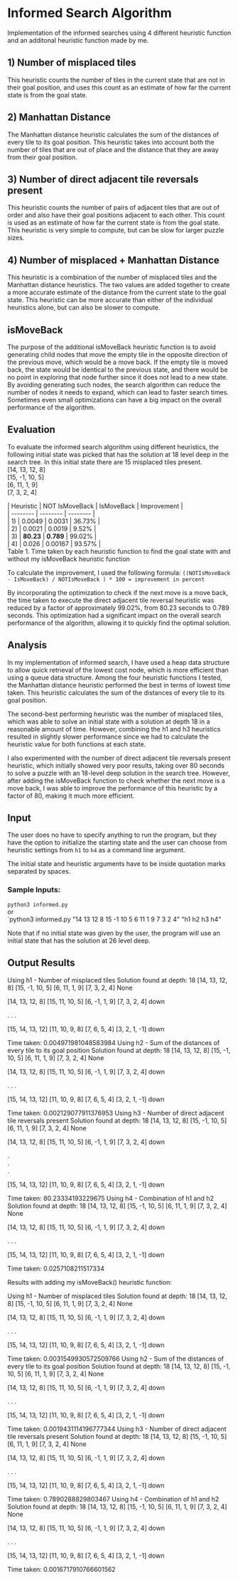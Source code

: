 # Informed Search Algorithm
Implementation of the informed searches using 4 different heuristic function and an additonal heuristic function made by me. 

## 1) Number of misplaced tiles
This heuristic counts the number of tiles in the current state that are not in their goal position, and uses this count as an estimate of how far the current state is from the goal state.  
## 2) Manhattan Distance  
The Manhattan distance heuristic calculates the sum of the distances of every tile to its goal position. This heuristic takes into account both the number of tiles that are out of place and the distance that they are away from their goal position.  


## 3) Number of direct adjacent tile reversals present
This heuristic counts the number of pairs of adjacent tiles that are out of order and also have their goal positions adjacent to each other. This count is used as an estimate of how far the current state is from the goal state. This heuristic is very simple to compute, but can be slow for larger puzzle sizes.  


## 4) Number of misplaced + Manhattan Distance  
This heuristic is a combination of the number of misplaced tiles and the Manhattan distance heuristics. The two values are added together to create a more accurate estimate of the distance from the current state to the goal state. This heuristic can be more accurate than either of the individual heuristics alone, but can also be slower to compute.  


## isMoveBack
The purpose of the additional isMoveBack heuristic function is to avoid generating child nodes that move the empty tile in the opposite direction of the previous move, which would be a move back. If the empty tile is moved back, the state would be identical to the previous state, and there would be no point in exploring that node further since it does not lead to a new state. By avoiding generating such nodes, the search algorithm can reduce the number of nodes it needs to expand, which can lead to faster search times.  
Sometimes even small optimizations can have a big impact on the overall performance of the algorithm.


## Evaluation
To evaluate the informed search algorithm using different heuristics, the following initial state was picked that has the solution at 18 level deep in the search tree. In this initial state there are 15 misplaced tiles present.  
[14, 13, 12, 8]  
[15, -1, 10, 5]  
[6, 11, 1, 9]  
[7, 3, 2, 4]  

| Heuristic | NOT IsMoveBack | IsMoveBack | Improvement |  
| --------  | -------- | -------- |  
| 1) | 0.0049 | 0.0031 | 36.73% |  
| 2) | 0.0021 | 0.0019 | 9.52% |  
| 3) | **80.23** | **0.789** | 99.02% |  
| 4) | 0.026  | 0.00167 | 93.57% |  
Table 1. Time taken by each heuristic function to find the goal state with and without my isMoveBack heuristic function

To calculate the improvement, I used the following formula:
`((NOTIsMoveBack  - IsMoveBack) / NOTIsMoveBack ) * 100 = improvement in percent`


By incorporating the optimization to check if the next move is a move back, the time taken to execute the direct adjacent tile reversal heuristic was reduced by a factor of approximately 99.02%, from 80.23 seconds to 0.789 seconds. This optimization had a significant impact on the overall search performance of the algorithm, allowing it to quickly find the optimal solution. 

## Analysis
In my implementation of informed search, I have used a heap data structure to allow quick retrieval of the lowest cost node, which is more efficient than using a queue data structure. Among the four heuristic functions I tested, the Manhattan distance heuristic performed the best in terms of lowest time taken. This heuristic calculates the sum of the distances of every tile to its goal position.

The second-best performing heuristic was the number of misplaced tiles, which was able to solve an initial state with a solution at depth 18 in a reasonable amount of time. However, combining the h1 and h3 heuristics resulted in slightly slower performance since we had to calculate the heuristic value for both functions at each state.

I also experimented with the number of direct adjacent tile reversals present heuristic, which initially showed very poor results, taking over 80 seconds to solve a puzzle with an 18-level deep solution in the search tree. However, after adding the isMoveBack function to check whether the next move is a move back, I was able to improve the performance of this heuristic by a factor of 80, making it much more efficient.

## Input
The user does no have to specify anything to run the program, but they have the option to initialize the starting state and the user can choose from heuristic settings from `h1` to `h4` as a command line argument.

The initial state and heuristic arguments have to be inside quotation marks separated by spaces.
### Sample Inputs:
`python3 informed.py`  
or  
`python3 informed.py "14 13 12 8 15 -1 10 5 6 11 1 9 7 3 2 4" "h1 h2 h3 h4"  


Note that if no initial state was given by the user, the program will use an initial state that has the solution at 26 level deep.  

## Output Results

Using h1 - Number of misplaced tiles
Solution found at depth:  18
[14, 13, 12, 8]
[15, -1, 10, 5]
[6, 11, 1, 9]
[7, 3, 2, 4]
None


[14, 13, 12, 8]
[15, 11, 10, 5]
[6, -1, 1, 9]
[7, 3, 2, 4]
down


.
.
.


[15, 14, 13, 12]
[11, 10, 9, 8]
[7, 6, 5, 4]
[3, 2, 1, -1]
down


Time taken:  0.004971981048583984
Using h2 - Sum of the distances of every tile to its goal position
Solution found at depth:  18
[14, 13, 12, 8]
[15, -1, 10, 5]
[6, 11, 1, 9]
[7, 3, 2, 4]
None


[14, 13, 12, 8]
[15, 11, 10, 5]
[6, -1, 1, 9]
[7, 3, 2, 4]
down


.
.
.


[15, 14, 13, 12]
[11, 10, 9, 8]
[7, 6, 5, 4]
[3, 2, 1, -1]
down


Time taken:  0.002129077911376953
Using h3 - Number of direct adjacent tile reversals present
Solution found at depth:  18
[14, 13, 12, 8]
[15, -1, 10, 5]
[6, 11, 1, 9]
[7, 3, 2, 4]
None


[14, 13, 12, 8]
[15, 11, 10, 5]
[6, -1, 1, 9]
[7, 3, 2, 4]
down


.  
.  
.  


[15, 14, 13, 12]
[11, 10, 9, 8]
[7, 6, 5, 4]
[3, 2, 1, -1]
down


Time taken:  80.23334193229675
Using h4 - Combination of h1 and h2
Solution found at depth:  18
[14, 13, 12, 8]
[15, -1, 10, 5]
[6, 11, 1, 9]
[7, 3, 2, 4]
None


[14, 13, 12, 8]
[15, 11, 10, 5]
[6, -1, 1, 9]
[7, 3, 2, 4]
down


.
.
.


[15, 14, 13, 12]
[11, 10, 9, 8]
[7, 6, 5, 4]
[3, 2, 1, -1]
down


Time taken:  0.0257108211517334


Results with adding my isMoveBack() heuristic function:

Using h1 - Number of misplaced tiles
Solution found at depth:  18
[14, 13, 12, 8]
[15, -1, 10, 5]
[6, 11, 1, 9]
[7, 3, 2, 4]
None


[14, 13, 12, 8]
[15, 11, 10, 5]
[6, -1, 1, 9]
[7, 3, 2, 4]
down


.
.
.


[15, 14, 13, 12]
[11, 10, 9, 8]
[7, 6, 5, 4]
[3, 2, 1, -1]
down


Time taken:  0.0031549930572509766
Using h2 - Sum of the distances of every tile to its goal position
Solution found at depth:  18
[14, 13, 12, 8]
[15, -1, 10, 5]
[6, 11, 1, 9]
[7, 3, 2, 4]
None


[14, 13, 12, 8]
[15, 11, 10, 5]
[6, -1, 1, 9]
[7, 3, 2, 4]
down

.
.
.


[15, 14, 13, 12]
[11, 10, 9, 8]
[7, 6, 5, 4]
[3, 2, 1, -1]
down


Time taken:  0.0019431114196777344
Using h3 - Number of direct adjacent tile reversals present
Solution found at depth:  18
[14, 13, 12, 8]
[15, -1, 10, 5]
[6, 11, 1, 9]
[7, 3, 2, 4]
None


[14, 13, 12, 8]
[15, 11, 10, 5]
[6, -1, 1, 9]
[7, 3, 2, 4]
down


.
.
.


[15, 14, 13, 12]
[11, 10, 9, 8]
[7, 6, 5, 4]
[3, 2, 1, -1]
down


Time taken:  0.7890288829803467
Using h4 - Combination of h1 and h2
Solution found at depth:  18
[14, 13, 12, 8]
[15, -1, 10, 5]
[6, 11, 1, 9]
[7, 3, 2, 4]
None


[14, 13, 12, 8]
[15, 11, 10, 5]
[6, -1, 1, 9]
[7, 3, 2, 4]
down


.
.
.


[15, 14, 13, 12]
[11, 10, 9, 8]
[7, 6, 5, 4]
[3, 2, 1, -1]
down


Time taken:  0.0016717910766601562
